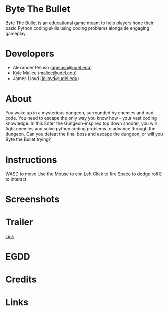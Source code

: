 # Byte The Bullet
Byte The Bullet is an educational game meant to help players hone their basic Python coding skills using coding problems alongside engaging gameplay.

# Developers
- Alexander Peluso (apeluso@udel.edu)
- Kyle Malice (malice@udel.edu)
- James Lloyd (jclloyd@udel.edu)

# About
You wake up in a mysterious dungeon, surrounded by enemies and bad code. You need to escape the only way you know how - your vast coding knowledge. In this Enter the Gungeon-inspired top down shooter, you will fight enemies and solve python coding problems to advance through the dungeon. Can you defeat the final boss and escape the dungeon, or will you Byte the Bullet trying?

# Instructions
WASD to move
Use the Mouse to aim
Left Click to fire
Space to dodge roll
E to interact

# Screenshots

# Trailer
[Link](https://www.youtube.com/watch?v=-QafAWPW3FY&ab_channel=apel)

# EGDD

# Credits

# Links
